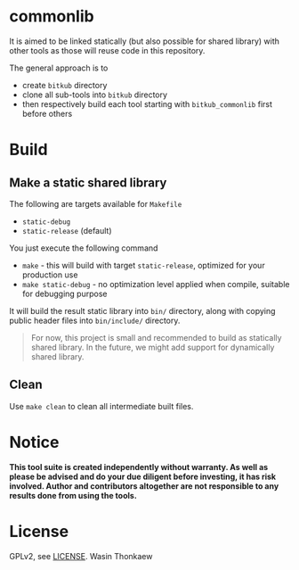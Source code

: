 # commonlib

It is aimed to be linked statically (but also possible for shared library) with other tools as those will reuse code in this repository.

The general approach is to

* create `bitkub` directory
* clone all sub-tools into `bitkub` directory
* then respectively build each tool starting with `bitkub_commonlib` first before others

# Build

## Make a static shared library

The following are targets available for `Makefile`

* `static-debug`
* `static-release` (default)

You just execute the following command

* `make` - this will build with target `static-release`, optimized for your production use
* `make static-debug` - no optimization level applied when compile, suitable for debugging purpose

It will build the result static library into `bin/` directory, along with copying public header files into `bin/include/` directory.

> For now, this project is small and recommended to build as statically shared library. In the future, we might add support for dynamically shared library.

## Clean

Use `make clean` to clean all intermediate built files.

# Notice

**This tool suite is created independently without warranty. As well as please be advised and do your due diligent before investing, it has risk involved. Author and contributors altogether are not responsible to any results done from using the tools.**

# License

GPLv2, see [LICENSE](https://github.com/haxpor/bitkub_commonlib/blob/main/LICENSE).
Wasin Thonkaew
